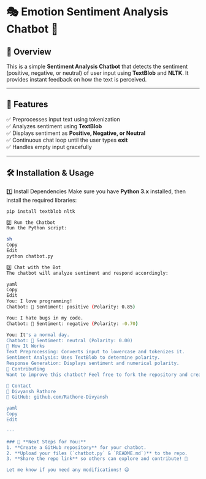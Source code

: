 # 🎭 Emotion Sentiment Analysis Chatbot 🤖

## 📌 Overview
This is a simple **Sentiment Analysis Chatbot** that detects the sentiment (positive, negative, or neutral) of user input using **TextBlob** and **NLTK**. It provides instant feedback on how the text is perceived.

---

## 🚀 Features
✅ Preprocesses input text using tokenization  
✅ Analyzes sentiment using **TextBlob**  
✅ Displays sentiment as **Positive, Negative, or Neutral**  
✅ Continuous chat loop until the user types **exit**  
✅ Handles empty input gracefully  

---

## 🛠️ Installation & Usage
1️⃣ Install Dependencies
Make sure you have **Python 3.x** installed, then install the required libraries:
```sh
pip install textblob nltk

2️⃣ Run the Chatbot
Run the Python script:

sh
Copy
Edit
python chatbot.py

3️⃣ Chat with the Bot
The chatbot will analyze sentiment and respond accordingly:

yaml
Copy
Edit
You: I love programming!
Chatbot: 📝 Sentiment: positive (Polarity: 0.85)

You: I hate bugs in my code.
Chatbot: 📝 Sentiment: negative (Polarity: -0.70)

You: It's a normal day.
Chatbot: 📝 Sentiment: neutral (Polarity: 0.00)
📜 How It Works
Text Preprocessing: Converts input to lowercase and tokenizes it.
Sentiment Analysis: Uses TextBlob to determine polarity.
Response Generation: Displays sentiment and numerical polarity.
🤝 Contributing
Want to improve this chatbot? Feel free to fork the repository and create a pull request! 🚀

📧 Contact
📩 Divyansh Rathore
🔗 GitHub: github.com/Rathore-Divyansh

yaml
Copy
Edit

---

### 🎯 **Next Steps for You:**
1. **Create a GitHub repository** for your chatbot.
2. **Upload your files (`chatbot.py` & `README.md`)** to the repo.
3. **Share the repo link** so others can explore and contribute! 🚀

Let me know if you need any modifications! 😃
